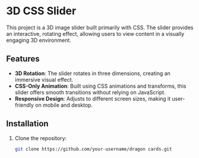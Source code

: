 # 3D CSS Slider

This project is a 3D image slider built primarily with CSS. The slider provides an interactive, rotating effect, allowing users to view content in a visually engaging 3D environment.

## Features
- **3D Rotation**: The slider rotates in three dimensions, creating an immersive visual effect.
- **CSS-Only Animation**: Built using CSS animations and transforms, this slider offers smooth transitions without relying on JavaScript.
- **Responsive Design**: Adjusts to different screen sizes, making it user-friendly on mobile and desktop.

## Installation
1. Clone the repository:
   ```bash
   git clone https://github.com/your-username/dragon cards.git
